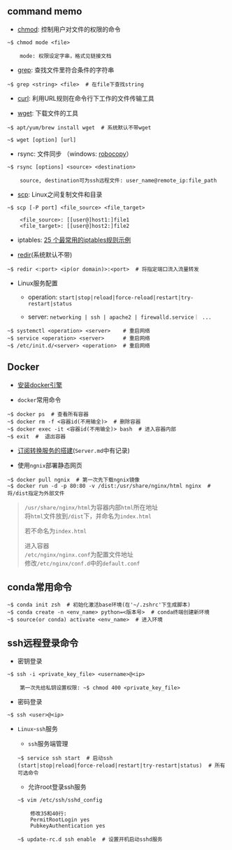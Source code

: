 ## command memo

* [chmod](https://www.runoob.com/linux/linux-comm-chmod.html): 控制用户对文件的权限的命令

```
~$ chmod mode <file>

	mode: 权限设定字串，格式见链接文档
```

* [grep](https://www.runoob.com/linux/linux-comm-grep.html): 查找文件里符合条件的字符串
	
```
~$ grep <string> <file>  # 在file下查找string
```  

* [curl](https://www.cnblogs.com/duhuo/p/5695256.html): 利用URL规则在命令行下工作的文件传输工具

* [wget](https://www.jianshu.com/p/59bb131bc2ab): 下载文件的工具

```
~$ apt/yum/brew install wget  # 系统默认不带wget

~$ wget [option] [url]
```

* rsync: 文件同步 （windows: [robocopy](https://www.uc23.net/command/130.html)）

```
~$ rsync [options] <source> <destination>

	source, destination可为ssh远程文件: user_name@remote_ip:file_path
```

* [scp](https://www.runoob.com/linux/linux-comm-scp.html):  Linux之间复制文件和目录

```
~$ scp [-P port] <file_source> <file_target>
	
	<file_source>: [[user@]host1:]file1
	<file_target>: [[user@]host2:]file2
```

* iptables: [25 个最常用的iptables规则示例](https://bbs.huaweicloud.com/blogs/300487)

* [redir](https://github.com/troglobit/redir)(系统默认不带)

```
~$ redir <:port> <ip(or domain)>:<port>  # 将指定端口流入流量转发
```


* Linux服务配置

	* operation: `start|stop|reload|force-reload|restart|try-restart|status`

	* server: `networking | ssh | apache2 | firewalld.service｜ ...`

```
~$ systemctl <operation> <server>    # 重启网络
~$ service <operation> <server>      # 重启网络
~$ /etc/init.d/<server> <operation>  # 重启网络
```

## Docker

* [安装docker引擎](https://docs.docker.com/engine/install/)

* `docker`常用命令

```
~$ docker ps  # 查看所有容器
~$ docker rm -f <容器id(不用输全)>  # 删除容器
~$ docker exec -it <容器id(不用输全)> bash  # 进入容器内部
~$ exit  #  退出容器
```

* [订阅转换服务的搭建](https://codeswift.top/posts/docker-subscription-converter/)(`Server.md`中有记录)

* 使用`ngnix`部署静态网页

```
~$ docker pull ngnix  # 第一次先下载ngnix镜像
~$ docker run -d -p 80:80 -v /dist:/usr/share/nginx/html nginx  # 将/dist指定为外部文件
```

>`/usr/share/nginx/html`为容器内部`html`所在地址 <br />
> 将`html`文件放到`/dist`下，并命名为`index.html`
>
> 若不命名为`index.html`
>
> 进入容器 <br />
> `/etc/nginx/nginx.conf`为配置文件地址 <br /> 
> 修改`/etc/nginx/conf.d`中的`default.conf`

## conda常用命令

```
~$ conda init zsh  # 初始化激活base环境(在'~/.zshrc'下生成脚本)
~$ conda create -n <env_name> python=<版本号>  # conda终端创建新环境
~$ source(or conda) activate <env_name>  # 进入环境
```

## ssh远程登录命令

* 密钥登录
```
~$ ssh -i <private_key_file> <username>@<ip>

	第一次先给私钥设置权限: ~$ chmod 400 <private_key_file>
```
* 密码登录
```
~$ ssh <user>@<ip>
```

* `Linux`-`ssh`服务

	* `ssh`服务端管理

	```
	~$ service ssh start  # 启动ssh
	(start|stop|reload|force-reload|restart|try-restart|status)  # 所有可选命令
	```
	
	* 允许root登录ssh服务
	
	```
	~$ vim /etc/ssh/sshd_config  

		修改35和40行:
		PermitRootLogin yes
		PubkeyAuthentication yes

	~$ update-rc.d ssh enable  # 设置开机启动sshd服务
	```
